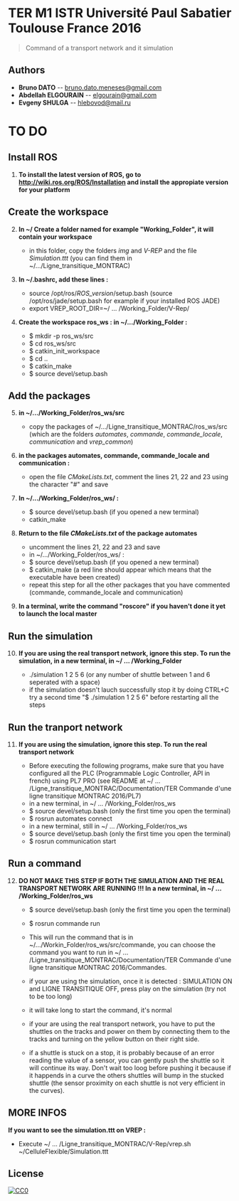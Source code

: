 # TER M1 ISTR Université Paul Sabatier Toulouse France 2016

> Command of a transport network and it simulation

## Authors
- __Bruno DATO__ -- bruno.dato.meneses@gmail.com
- __Abdellah ELGOURAIN__ -- elgourain@gmail.com
- __Evgeny SHULGA__ -- hlebovod@mail.ru


# TO DO

## Install ROS 

1. **To install the latest version of ROS, go to http://wiki.ros.org/ROS/Installation and install the appropiate version for your platform**


## Create the workspace


2. **In ~/ Create a folder named for example "Working_Folder", it will contain your workspace**
	- in this folder, copy the folders *img* and *V-REP* and the file *Simulation.ttt* (you can find them in ~/.../Ligne_transitique_MONTRAC)


3. **In ~/.bashrc, add these lines :**
	- source /opt/ros/*ROS_version*/setup.bash (source /opt/ros/jade/setup.bash for example if your installed ROS JADE)
	- export VREP_ROOT_DIR=~/ ... /Working_Folder/V-Rep/

4. **Create the workspace ros_ws : in ~/.../Working_Folder :**
	- $ mkdir -p ros_ws/src
	- $ cd ros_ws/src
	- $ catkin_init_workspace
	- $ cd ..
	- $ catkin_make
	- $ source devel/setup.bash

## Add the packages

5. **in ~/.../Working_Folder/ros_ws/src**
	- copy the packages of ~/.../Ligne_transitique_MONTRAC/ros_ws/src (which are the folders *automates*, *commande*, *commande_locale*, *communication* and *vrep_common*)

6. **in the packages automates, commande, commande_locale and communication :**
	- open the file *CMakeLists.txt*, comment the lines 21, 22 and 23 using the character "#" and save

7. **In ~/.../Working_Folder/ros_ws/ :**
	- $ source devel/setup.bash (if you opened a new terminal)
	- catkin_make

8. **Return to the file *CMakeLists.txt* of the package automates**
	- uncomment the lines 21, 22 and 23 and save
	- in ~/.../Working_Folder/ros_ws/ :
	- $ source devel/setup.bash (if you opened a new terminal)
	- $ catkin_make (a red line should appear which means that the executable have been created)
	- repeat this step for all the other packages that you have commented (commande, commande_locale and communication)




9.  **In a terminal, write the command "roscore" if you haven't done it yet to launch the local master**


## Run the simulation 


10. **If you are using the real transport network, ignore this step. To run the simulation, in a new terminal, in ~/ ... /Working_Folder**

	- ./simulation 1 2 5 6 (or any number of shuttle between 1 and 6 seperated with a space)
	- if the simulation doesn't lauch successfully stop it by doing CTRL+C try a second time "$ ./simulation 1 2 5 6" before restarting all the steps



## Run the tranport network 


11. **If you are using the simulation, ignore this step. To run the real transport network**

	- Before executing the following programs, make sure that you have configured all the PLC (Programmable Logic Controller, API in french) using PL7 PRO (see README at ~/ ... /Ligne_transitique_MONTRAC/Documentation/TER Commande d'une ligne transitique MONTRAC 2016/PL7)
	- in a new terminal, in ~/ ... /Working_Folder/ros_ws
	- $ source devel/setup.bash	(only the first time you open the terminal)
	- $ rosrun automates connect
	- in a new terminal, still in ~/ ... /Working_Folder/ros_ws 
	- $ source devel/setup.bash	(only the first time you open the terminal)
	- $ rosrun communication start


## Run a command


12. **DO NOT MAKE THIS STEP IF BOTH THE SIMULATION AND THE REAL TRANSPORT NETWORK ARE RUNNING !!! In a new terminal, in ~/ ... /Working_Folder/ros_ws**

	- $ source devel/setup.bash	(only the first time you open the terminal)
	- $ rosrun commande run
	- This will run the command that is in ~/.../Workin_Folder/ros_ws/src/commande, you can choose the command you want to run in ~/ ... /Ligne_transitique_MONTRAC/Documentation/TER Commande d'une ligne transitique MONTRAC 2016/Commandes.

	- if your are using the simulation, once it is detected :  SIMULATION ON and LIGNE TRANSITIQUE OFF, press play on the simulation (try not to be too long)
	- it will take long to start the command, it's normal 

	- if your are using the real transport network, you have to put the shuttles on the tracks and power on them by connecting them to the tracks and turning on the yellow button on their right side.

	- if a shuttle is stuck on a stop, it is probably because of an error reading the value of a sensor, you can gently push the shuttle so it will continue its way. Don't wait too loog before pushing it because if it happends in a curve the others shuttles will bump in the stucked shuttle (the sensor proximity on each shuttle is not very efficient in the curves).


## MORE INFOS

**If you want to see the simulation.ttt on VREP :**
   - Execute ~/ ... /Ligne_transitique_MONTRAC/V-Rep/vrep.sh ~/CelluleFlexible/Simulation.ttt

## License

[![CC0](https://licensebuttons.net/p/zero/1.0/88x31.png)](http://creativecommons.org/publicdomain/zero/1.0/)

